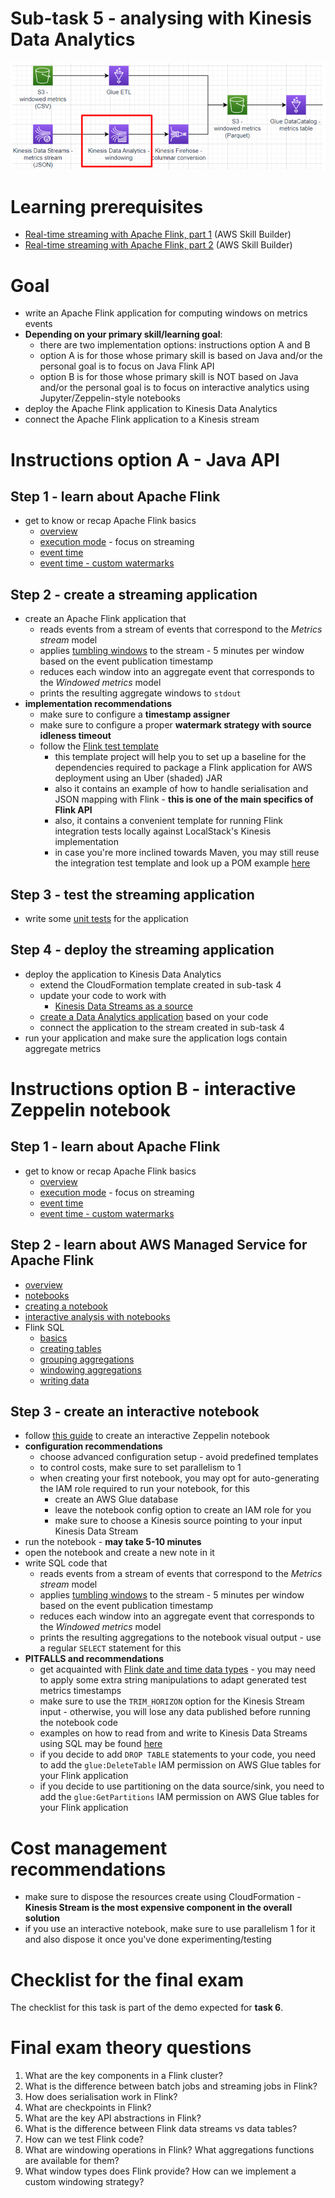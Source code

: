# Sub-task 5 - analysing with Kinesis Data Analytics

![](../materials/diagrams/task5-focus.png)

# Learning prerequisites
* [Real-time streaming with Apache Flink, part 1](https://explore.skillbuilder.aws/learn/course/internal/view/elearning/16031/aws-partnercast-session-1-real-time-streaming-with-apache-flink-advanced-technical-advanced-level-300-technical) (AWS Skill Builder)
* [Real-time streaming with Apache Flink, part 2](https://explore.skillbuilder.aws/learn/course/internal/view/elearning/16036/aws-partnercast-session-2-real-time-streaming-with-apache-flink-technical-advanced-level-300-technical) (AWS Skill Builder)

# Goal
* write an Apache Flink application for computing windows on metrics events
* **Depending on your primary skill/learning goal**:
  * there are two implementation options: instructions option A and B
  * option A is for those whose primary skill is based on Java and/or the personal goal is to focus on Java Flink API
  * option B is for those whose primary skill is NOT based on Java and/or the personal goal is to focus on interactive analytics using Jupyter/Zeppelin-style notebooks
* deploy the Apache Flink application to Kinesis Data Analytics
* connect the Apache Flink application to a Kinesis stream

# Instructions option A - Java API

## Step 1 - learn about Apache Flink
* get to know or recap Apache Flink basics
    * [overview](https://nightlies.apache.org/flink/flink-docs-release-1.14/docs/dev/datastream/overview/)
    * [execution mode](https://nightlies.apache.org/flink/flink-docs-release-1.14/docs/dev/datastream/execution_mode/) - focus on streaming
    * [event time](https://nightlies.apache.org/flink/flink-docs-release-1.14/docs/concepts/time/)
    * [event time - custom watermarks](https://nightlies.apache.org/flink/flink-docs-release-1.14/docs/dev/datastream/event-time/generating_watermarks/)

## Step 2 - create a streaming application
* create an Apache Flink application that
    * reads events from a stream of events that correspond to the _Metrics stream_ model
    * applies [tumbling windows](https://nightlies.apache.org/flink/flink-docs-release-1.14/docs/dev/datastream/operators/windows/#tumbling-windows) to the stream - 5 minutes per window based on the event publication timestamp
    * reduces each window into an aggregate event that corresponds to the _Windowed metrics_ model
    * prints the resulting aggregate windows to `stdout`
* **implementation recommendations**
  * make sure to configure a **timestamp assigner**
  * make sure to configure a proper **watermark strategy with source idleness timeout**
  * follow the [Flink test template](../materials/flink-test-template/README.MD)
    * this template project will help you to set up a baseline for the dependencies required to package a Flink application for AWS deployment using an Uber (shaded) JAR
    * also it contains an example of how to handle serialisation and JSON mapping with Flink - **this is one of the main specifics of Flink API**
    * also, it contains a convenient template for running Flink integration tests locally against LocalStack's Kinesis implementation
    * in case you're more inclined towards Maven, you may still reuse the integration test template and look up a POM example [here](https://github.com/aws-samples/amazon-managed-service-for-apache-flink-examples/blob/main/java/KinesisConnectors/pom.xml)

## Step 3 - test the streaming application
* write some [unit tests](https://nightlies.apache.org/flink/flink-docs-release-1.14/docs/dev/datastream/testing/) for the application

## Step 4 - deploy the streaming application
* deploy the application to Kinesis Data Analytics
    * extend the CloudFormation template created in sub-task 4
    * update your code to work with
        * [Kinesis Data Streams as a source](https://docs.aws.amazon.com/kinesisanalytics/latest/java/how-sources.html#input-streams)
    * [create a Data Analytics application](https://docs.aws.amazon.com/kinesisanalytics/latest/java/how-creating-apps.html) based on your code
    * connect the application to the stream created in sub-task 4
* run your application and make sure the application logs contain aggregate metrics

# Instructions option B - interactive Zeppelin notebook

## Step 1 - learn about Apache Flink
* get to know or recap Apache Flink basics
    * [overview](https://nightlies.apache.org/flink/flink-docs-release-1.14/docs/dev/datastream/overview/)
    * [execution mode](https://nightlies.apache.org/flink/flink-docs-release-1.14/docs/dev/datastream/execution_mode/) - focus on streaming
    * [event time](https://nightlies.apache.org/flink/flink-docs-release-1.14/docs/concepts/time/)
    * [event time - custom watermarks](https://nightlies.apache.org/flink/flink-docs-release-1.14/docs/dev/datastream/event-time/generating_watermarks/)

## Step 2 - learn about AWS Managed Service for Apache Flink
* [overview](https://docs.aws.amazon.com/managed-flink/latest/java/what-is.html)
* [notebooks](https://docs.aws.amazon.com/managed-flink/latest/java/how-notebook.html)
* [creating a notebook](https://docs.aws.amazon.com/managed-flink/latest/java/how-zeppelin-creating.html)
* [interactive analysis with notebooks](https://docs.aws.amazon.com/managed-flink/latest/java/how-zeppelin-interactive.html)
* Flink SQL
  * [basics](https://nightlies.apache.org/flink/flink-docs-master/docs/dev/table/sql/gettingstarted/)
  * [creating tables](https://nightlies.apache.org/flink/flink-docs-master/docs/dev/table/sql/create/)
  * [grouping aggregations](https://nightlies.apache.org/flink/flink-docs-master/docs/dev/table/sql/queries/group-agg/)
  * [windowing aggregations](https://nightlies.apache.org/flink/flink-docs-master/docs/dev/table/sql/queries/window-tvf/)
  * [writing data](https://nightlies.apache.org/flink/flink-docs-master/docs/dev/table/sql/insert/)

## Step 3 - create an interactive notebook
* follow [this guide](https://docs.aws.amazon.com/managed-flink/latest/java/example-notebook-streams.html) to create an interactive Zeppelin notebook
* **configuration recommendations**
  * choose advanced configuration setup - avoid predefined templates
  * to control costs, make sure to set parallelism to 1
  * when creating your first notebook, you may opt for auto-generating the IAM role required to run your notebook, for this
    * create an AWS Glue database
    * leave the notebook config option to create an IAM role for you
    * make sure to choose a Kinesis source pointing to your input Kinesis Data Stream
* run the notebook - **may take 5-10 minutes**
* open the notebook and create a new note in it
* write SQL code that
  * reads events from a stream of events that correspond to the _Metrics stream_ model
  * applies [tumbling windows](https://nightlies.apache.org/flink/flink-docs-master/docs/dev/table/sql/queries/window-agg/) to the stream - 5 minutes per window based on the event publication timestamp
  * reduces each window into an aggregate event that corresponds to the _Windowed metrics_ model
  * prints the resulting aggregations to the notebook visual output - use a regular `SELECT` statement for this
* **PITFALLS and recommendations**
    * get acquainted with [Flink date and time data types](https://nightlies.apache.org/flink/flink-docs-master/docs/dev/table/types/#date-and-time) - you may need to apply some extra string manipulations to adapt generated test metrics timestamps
    * make sure to use the `TRIM_HORIZON` option for the Kinesis Stream input - otherwise, you will lose any data published before running the notebook code
    * examples on how to read from and write to Kinesis Data Streams using SQL may be found [here](https://docs.aws.amazon.com/managed-flink/latest/java/how-zeppelin-sql-examples.html#how-zeppelin-examples-creating-tables-with-kinesis)
    * if you decide to add `DROP TABLE` statements to your code, you need to add the `glue:DeleteTable` IAM permission on AWS Glue tables for your Flink application
    * if you decide to use partitioning on the data source/sink, you need to add the `glue:GetPartitions` IAM permission on AWS Glue tables for your Flink application

# Cost management recommendations
* make sure to dispose the resources create using CloudFormation - **Kinesis Stream is the most expensive component in the overall solution**
* if you use an interactive notebook, make sure to use parallelism 1 for it and also dispose it once you've done experimenting/testing

# Checklist for the final exam

The checklist for this task is part of the demo expected for **task 6**.

# Final exam theory questions

1. What are the key components in a Flink cluster?
2. What is the difference between batch jobs and streaming jobs in Flink?
3. How does serialisation work in Flink?
4. What are checkpoints in Flink?
5. What are the key API abstractions in Flink?
6. What is the difference between Flink data streams vs data tables?
7. How can we test Flink code?
8. What are windowing operations in Flink? What aggregations functions are available for them?
9. What window types does Flink provide? How can we implement a custom windowing strategy?